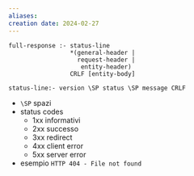 ```yaml
---
aliases: 
creation date: 2024-02-27
---
```


```
full-response :- status-line 
			     *(general-header | 
			       request-header |
			        entity-header)
			     CRLF [entity-body]
```

`status-line:- version \SP status \SP message CRLF`
- `\SP` spazi
- status codes
	- 1xx informativi
	- 2xx successo
	- 3xx redirect
	- 4xx client error
	- 5xx server error
- esempio `HTTP 404 - File not found`